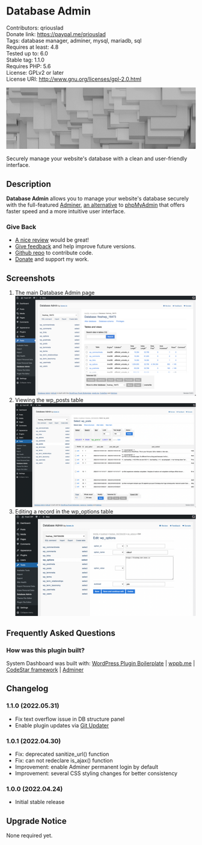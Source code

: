# Database Admin

Contributors: qriouslad  
Donate link: https://paypal.me/qriouslad  
Tags: database manager, adminer, mysql, mariadb, sql  
Requires at least: 4.8  
Tested up to: 6.0  
Stable tag: 1.1.0  
Requires PHP: 5.6  
License: GPLv2 or later  
License URI: http://www.gnu.org/licenses/gpl-2.0.html

![](.wordpress-org/banner-772x250.png)

Securely manage your website's database with a clean and user-friendly interface.

## Description

**Database Admin** allows you to manage your website's database securely with the full-featured [Adminer](https://www.adminer.org/), [an alternative](https://www.adminer.org/en/phpmyadmin/) to [phpMyAdmin](https://www.phpmyadmin.net/) that offers faster speed and a more intuitive user interface. 

### Give Back

* [A nice review](https://wordpress.org/plugins/database-admin/#reviews) would be great!
* [Give feedback](https://wordpress.org/support/plugin/database-admin/) and help improve future versions.
* [Github repo](https://github.com/qriouslad/database-admin) to contribute code.
* [Donate](https://paypal.me/qriouslad) and support my work.

## Screenshots

1. The main Database Admin page
   ![The main Database Admin page](.wordpress-org/screenshot-1.png)
2. Viewing the wp_posts table
   ![Viewing the wp_posts table](.wordpress-org/screenshot-2.png)
3. Editing a record in the wp_options table
   ![Editing a record in the wp_options table](.wordpress-org/screenshot-3.png)

## Frequently Asked Questions

### How was this plugin built?

System Dashboard was built with: [WordPress Plugin Boilerplate](https://github.com/devinvinson/WordPress-Plugin-Boilerplate/) | [wppb.me](https://wppb.me/) | [CodeStar framework](https://github.com/Codestar/codestar-framework) | [Adminer](https://www.adminer.org/)

## Changelog

### 1.1.0 (2022.05.31)

* Fix text overflow issue in DB structure panel
* Enable plugin updates via [Git Updater](https://github.com/afragen/git-updater)

### 1.0.1 (2022.04.30)

* Fix: deprecated sanitize_url() function
* Fix: can not redeclare is_ajax() function
* Improvement: enable Adminer permanent login by default
* Improvement: several CSS styling changes for better consistency

### 1.0.0 (2022.04.24)

* Initial stable release

## Upgrade Notice

None required yet.